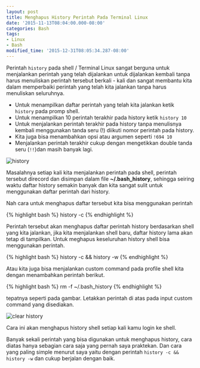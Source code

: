 ```yaml
---
layout: post
title: Menghapus History Perintah Pada Terminal Linux
date: '2015-11-13T08:04:00.000-08:00'
categories: Bash
tags:
- Linux
- Bash
modified_time: '2015-12-31T08:05:34.287-08:00'
---
```

Perintah `history` pada shell / Terminal Linux sangat berguna untuk menjalankan perintah yang telah dijalankan untuk dijalankan kembali tanpa harus menuliskan perintah tersebut berkali - kali dan sangat membantu kita dalam memperbaiki perintah yang telah kita jalankan tanpa harus menuliskan seluruhnya.

* Untuk menampilkan daftar perintah yang telah kita jalankan ketik `history` pada promp shell.
* Untuk menampilkan 10 perintah terakhir pada history ketik `history 10`
* Untuk menjalankan perintah terakhir pada history tanpa menulisnya kembali menggunakan tanda seru (!) diikuti nomor perintah pada history.
* Kita juga bisa menambahkan opsi atau argumen seperti `!694 10`
* Menjalankan perintah terakhir cukup dengan mengetikkan double tanda seru (`!!`)dan masih banyak lagi.

![history](https://1.bp.blogspot.com/-uv4aKNEoE-M/Vkas2kL7WeI/AAAAAAAABwY/akTPxue2fWo/s1600/history.png)

Masalahnya setiap kali kita menjalankan perintah pada shell, perintah tersebut direcord dan disimpan dalam file **~/.bash_history**, sehingga seiring waktu daftar history semakin banyak dan kita sangat sulit untuk menggunakan daftar perintah dari history.

Nah cara untuk menghapus daftar tersebut kita bisa menggunakan perintah

{% highlight bash %}
history -c
{% endhighlight %}

Perintah tersebut akan menghapus daftar perintah history berdasarkan shell yang kita jalankan, jika kita menjalankan shell baru, daftar history lama akan tetap di tampilkan. Untuk meghapus keseluruhan history shell bisa menggunakan perintah.

{% highlight bash %}
history -c && history -w
{% endhighlight %}

Atau kita juga bisa menjalankan custom command pada profile shell kita dengan menambahkan perintah berikut.

{% highlight bash %}
rm -f ~/.bash_history
{% endhighlight %}

tepatnya seperti pada gambar. Letakkan perintah di atas pada input custom command yang disediakan.

![clear  history](https://2.bp.blogspot.com/-YqetzTe92qU/VkayRfeXCUI/AAAAAAAABws/B4TKkG8oH1o/s1600/profile.png)

Cara ini akan menghapus history shell setiap kali kamu login ke shell.

Banyak sekali perintah yang bisa digunakan untuk menghapus history, cara diatas hanya sebagian cara saja yang pernah saya praktekan. Dan cara yang paling simple menurut saya yaitu dengan perintah `history -c && history -w` dan cukup berjalan dengan baik.
